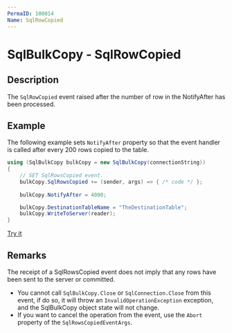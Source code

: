 ```yaml
---
PermaID: 100014
Name: SqlRowCopied
---
```


# SqlBulkCopy - SqlRowCopied

## Description
The `SqlRowCopied` event raised after the number of row in the NotifyAfter has been processed.

## Example

The following example sets `NotifyAfter` property so that the event handler is called after every 200 rows copied to the table.

```csharp
using (SqlBulkCopy bulkCopy = new SqlBulkCopy(connectionString))
{
    // SET SqlRowsCopied event.
    bulkCopy.SqlRowsCopied += (sender, args) => { /* code */ }; 
    
    bulkCopy.NotifyAfter = 4000;

    bulkCopy.DestinationTableName = "TheDestinationTable";
    bulkCopy.WriteToServer(reader);
}
```

[Try it](https://dotnetfiddle.net/fSjawf)

## Remarks

The receipt of a SqlRowsCopied event does not imply that any rows have been sent to the server or committed.

 - You cannot call `SqlBulkCopy.Close` or `SqlConnection.Close` from this event, if do so, it will throw an `InvalidOperationException` exception, and the SqlBulkCopy object state will not change. 
 - If you want to cancel the operation from the event, use the `Abort` property of the `SqlRowsCopiedEventArgs`. 